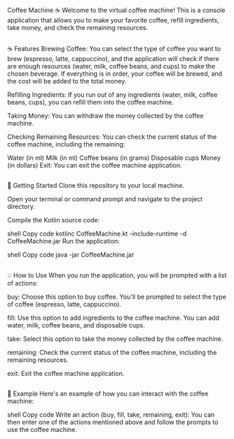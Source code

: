##
Coffee Machine ☕
Welcome to the virtual coffee machine! This is a console application that allows you to make your favorite coffee, refill ingredients, take money, and check the remaining resources.
##
☕ Features
Brewing Coffee: You can select the type of coffee you want to brew (espresso, latte, cappuccino), and the application will check if there are enough resources (water, milk, coffee beans, and cups) to make the chosen beverage. If everything is in order, your coffee will be brewed, and the cost will be added to the total money.

Refilling Ingredients: If you run out of any ingredients (water, milk, coffee beans, cups), you can refill them into the coffee machine.

Taking Money: You can withdraw the money collected by the coffee machine.

Checking Remaining Resources: You can check the current status of the coffee machine, including the remaining:

Water (in ml)
Milk (in ml)
Coffee beans (in grams)
Disposable cups
Money (in dollars)
Exit: You can exit the coffee machine application.

##
🚀 Getting Started
Clone this repository to your local machine.

Open your terminal or command prompt and navigate to the project directory.

Compile the Kotlin source code:

shell
Copy code
kotlinc CoffeeMachine.kt -include-runtime -d CoffeeMachine.jar
Run the application:

shell
Copy code
java -jar CoffeeMachine.jar

##
💡 How to Use
When you run the application, you will be prompted with a list of actions:

buy: Choose this option to buy coffee. You'll be prompted to select the type of coffee (espresso, latte, cappuccino).

fill: Use this option to add ingredients to the coffee machine. You can add water, milk, coffee beans, and disposable cups.

take: Select this option to take the money collected by the coffee machine.

remaining: Check the current status of the coffee machine, including the remaining resources.

exit: Exit the coffee machine application.

##
📝 Example
Here's an example of how you can interact with the coffee machine:

shell
Copy code
Write an action (buy, fill, take, remaining, exit):
You can then enter one of the actions mentioned above and follow the prompts to use the coffee machine.
